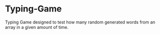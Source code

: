 # Typing-Game
Typing Game designed to test how many random generated words from an array in a given amount of time.
